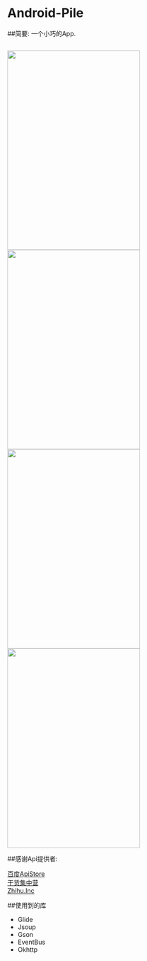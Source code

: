 # Android-Pile
##简要:
  一个小巧的App.
##  
 <image  src="https://github.com/fromten/Android-Pile/blob/master/device-2016-07-17-233528.png" width=300 height=450/>
  <image  src="https://github.com/fromten/Android-Pile/blob/master/device-video_area.png" width=300 height=450/>
 <image  src="https://github.com/fromten/Android-Pile/blob/master/device-news_area.png" width=300 height=450/>
 <image  src="https://github.com/fromten/Android-Pile/blob/master/device-2016-07-11-234604.png" width=300 height=450/>
 

##感谢Api提供者:

<a href='http://apistore.baidu.com/' >百度ApiStore</a>
</br>
<a href='http://gank.io/api' >干货集中营</a>
</br>
<a href='https://github.com/izzyleung/ZhihuDailyPurify/wiki/' >Zhihu.Inc</a>
 
##使用到的库
<ul>
<li>Glide</li>
<li>Jsoup</li>
<li>Gson</li>
<li>EventBus</li>
<li>Okhttp</li>
</ul>
  
